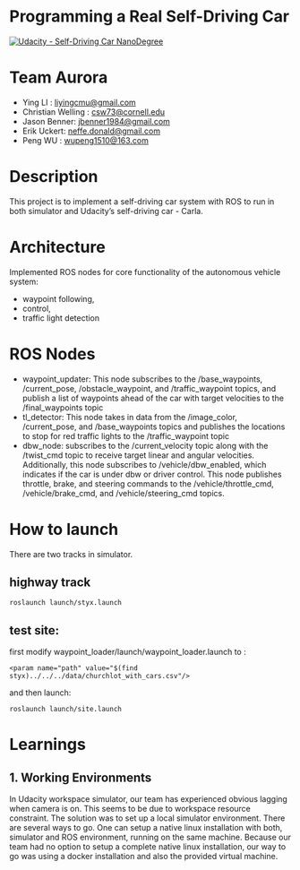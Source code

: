 # Programming a Real Self-Driving Car
[![Udacity - Self-Driving Car NanoDegree](https://s3.amazonaws.com/udacity-sdc/github/shield-carnd.svg)](http://www.udacity.com/drive)
# Team Aurora
- Ying LI	: liyingcmu@gmail.com
- Christian Welling	: csw73@cornell.edu			
- Jason Benner:	jbenner1984@gmail.com
- Erik Uckert:	neffe.donald@gmail.com
- Peng WU	: wupeng1510@163.com


# Description
This project is to implement a self-driving car system with ROS to run in both simulator and Udacity’s self-driving car - Carla.

# Architecture
Implemented ROS nodes for core functionality of the autonomous vehicle system:
- waypoint following,
- control,
- traffic light detection

# ROS Nodes
- waypoint_updater: This node subscribes to the /base_waypoints, /current_pose, /obstacle_waypoint, and /traffic_waypoint topics, and publish a list of waypoints ahead of the car with target velocities to the /final_waypoints topic
- tl_detector: This node takes in data from the /image_color, /current_pose, and /base_waypoints topics and publishes the locations to stop for red traffic lights to the /traffic_waypoint topic
- dbw_node: subscribes to the /current_velocity topic along with the /twist_cmd topic to receive target linear and angular velocities. Additionally, this node subscribes to /vehicle/dbw_enabled, which indicates if the car is under dbw or driver control. This node publishes throttle, brake, and steering commands to the /vehicle/throttle_cmd, /vehicle/brake_cmd, and /vehicle/steering_cmd topics.


# How to launch
There are two tracks in simulator.
## highway track
```
roslaunch launch/styx.launch
```

## test site:
first modify waypoint_loader/launch/waypoint_loader.launch to :
```
<param name="path" value="$(find styx)../../../data/churchlot_with_cars.csv"/>
```
and then launch:
```
roslaunch launch/site.launch
```

# Learnings
## 1. Working Environments 
In Udacity workspace simulator, our team has experienced obvious lagging when camera is on. This seems to be due to workspace resource constraint. The solution was to set up a local simulator environment.  There are several ways to go. One can setup a native linux installation with both, simulator and ROS environment, running on the same machine. Because our team had no option to setup a complete native linux installation, our way to go was using a docker installation and also the provided virtual machine. 
